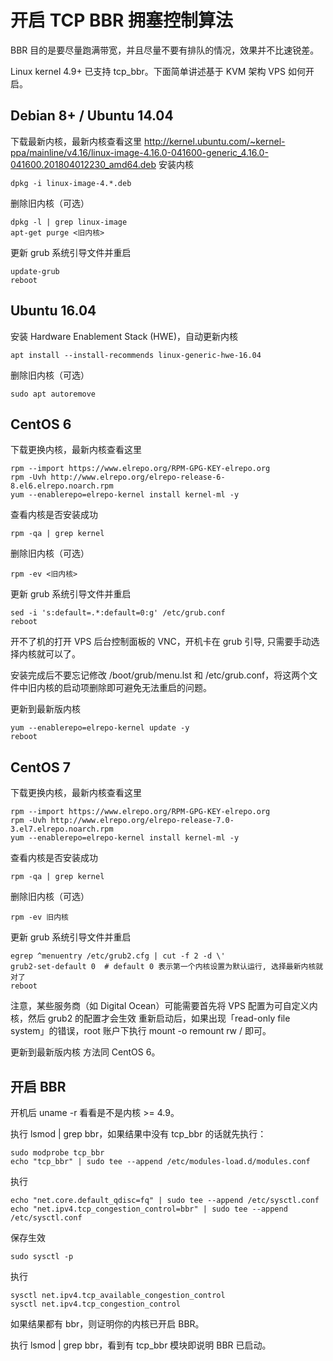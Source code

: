 # 开启 TCP BBR 拥塞控制算法

BBR 目的是要尽量跑满带宽，并且尽量不要有排队的情况，效果并不比速锐差。

Linux kernel 4.9+ 已支持 tcp_bbr。下面简单讲述基于 KVM 架构 VPS 如何开启。

## Debian 8+ / Ubuntu 14.04
下载最新内核，最新内核查看这里
http://kernel.ubuntu.com/~kernel-ppa/mainline/v4.16/linux-image-4.16.0-041600-generic_4.16.0-041600.201804012230_amd64.deb
安装内核
```
dpkg -i linux-image-4.*.deb
```
删除旧内核（可选）
```
dpkg -l | grep linux-image 
apt-get purge <旧内核>
```
更新 grub 系统引导文件并重启
```
update-grub
reboot
```
## Ubuntu 16.04
安装 Hardware Enablement Stack (HWE)，自动更新内核
```
apt install --install-recommends linux-generic-hwe-16.04
```
删除旧内核（可选）
```
sudo apt autoremove
```

## CentOS 6
下载更换内核，最新内核查看这里
```
rpm --import https://www.elrepo.org/RPM-GPG-KEY-elrepo.org
rpm -Uvh http://www.elrepo.org/elrepo-release-6-8.el6.elrepo.noarch.rpm
yum --enablerepo=elrepo-kernel install kernel-ml -y
```
查看内核是否安装成功
```
rpm -qa | grep kernel
```
删除旧内核（可选）
```
rpm -ev <旧内核>
```
更新 grub 系统引导文件并重启
```
sed -i 's:default=.*:default=0:g' /etc/grub.conf
reboot
```
开不了机的打开 VPS 后台控制面板的 VNC，开机卡在 grub 引导, 只需要手动选择内核就可以了。

安装完成后不要忘记修改 /boot/grub/menu.lst 和 /etc/grub.conf，将这两个文件中旧内核的启动项删除即可避免无法重启的问题。

更新到最新版内核
```
yum --enablerepo=elrepo-kernel update -y 
reboot
```
## CentOS 7
下载更换内核，最新内核查看这里
```
rpm --import https://www.elrepo.org/RPM-GPG-KEY-elrepo.org
rpm -Uvh http://www.elrepo.org/elrepo-release-7.0-3.el7.elrepo.noarch.rpm
yum --enablerepo=elrepo-kernel install kernel-ml -y
```
查看内核是否安装成功
```
rpm -qa | grep kernel
```
删除旧内核（可选）
```
rpm -ev 旧内核
```
更新 grub 系统引导文件并重启
```
egrep ^menuentry /etc/grub2.cfg | cut -f 2 -d \'
grub2-set-default 0  # default 0 表示第一个内核设置为默认运行, 选择最新内核就对了
reboot
```
注意，某些服务商（如 Digital Ocean）可能需要首先将 VPS 配置为可自定义内核，然后 grub2 的配置才会生效
重新启动后，如果出现「read-only file system」的错误，root 账户下执行 mount -o remount rw / 即可。

更新到最新版内核
方法同 CentOS 6。

## 开启 BBR
开机后 uname -r 看看是不是内核 >= 4.9。

执行 lsmod | grep bbr，如果结果中没有 tcp_bbr 的话就先执行：
```
sudo modprobe tcp_bbr
echo "tcp_bbr" | sudo tee --append /etc/modules-load.d/modules.conf
```
执行
```
echo "net.core.default_qdisc=fq" | sudo tee --append /etc/sysctl.conf
echo "net.ipv4.tcp_congestion_control=bbr" | sudo tee --append /etc/sysctl.conf
```
保存生效
```
sudo sysctl -p
```
执行
```
sysctl net.ipv4.tcp_available_congestion_control
sysctl net.ipv4.tcp_congestion_control
```
如果结果都有 bbr，则证明你的内核已开启 BBR。

执行 lsmod | grep bbr，看到有 tcp_bbr 模块即说明 BBR 已启动。
